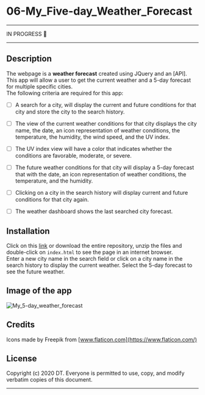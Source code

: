 # 06-My_Five-day_Weather_Forecast

---
IN PROGRESS  :construction:

---

## Description 
The webpage is a __weather forecast__ created using JQuery and an [API]. This app will allow a user to get the current weather and a 5-day forecast for multiple specific cities.  
The following criteria are required for this app:  
- [ ] A search for a city, will display the current and future conditions for that city and store the city to the search history.  
- [ ] The view of the current weather conditions for that city displays the city name, the date, an icon representation of weather conditions, the temperature, the humidity, the wind speed, and the UV index.    
- [ ] The UV index view will have a color that indicates whether the conditions are favorable, moderate, or severe.  
- [ ] The future weather conditions for that city will display a 5-day forecast that with the date, an icon representation of weather conditions, the temperature, and the humidity.  
- [ ] Clicking on a city in the search history will display current and future conditions for that city again.  
- [ ] The weather dashboard shows the last searched city forecast.  


## Installation

Click on this [link] or download the entire repository, unzip the files and double-click on `index.html` to see the page in an internet browser.  
Enter a new city name in the search field or click on a city name in the search history to display the current weather. Select the 5-day forecast to see the future weather.


## Image of the app

![My_5-day_weather_forecast](./assets/images/#)

## Credits
 
Icons made by Freepik from [www.flaticon.com](https://www.flaticon.com/)


## License

Copyright (c) 2020 DT. Everyone is permitted to use, copy, and modify verbatim copies of this document.

---
[link]: https://delph-sunny.github.io/06-My_5days_Weather_Forecast
[OpenWeather API]: https://openweathermap.org/api
